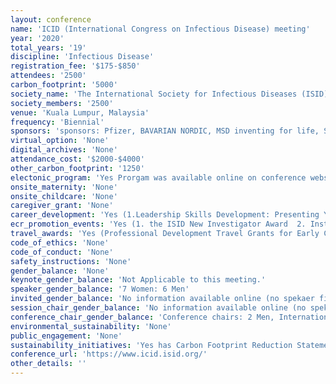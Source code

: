 ```yaml
---
layout: conference 
name: 'ICID (International Congress on Infectious Disease) meeting'
year: '2020'
total_years: '19'
discipline: 'Infectious Disease'
registration_fee: '$175-$850'
attendees: '2500'
carbon_footprint: '5000'
society_name: 'The International Society for Infectious Diseases (ISID) is collaborating with the Malaysian Society of Infectious Diseases and Chemotherapy (MSIDC)'
society_members: '2500'
venue: 'Kuala Lumpur, Malaysia'
frequency: 'Biennial'
sponsors: 'sponsors: Pfizer, BAVARIAN NORDIC, MSD inventing for life, SANOFI PASTERU, Takeda, BIOMERIEUX, GSK. Organizers: International Society for Infectious Disease, Malaysian Society for Infectious Diseases & Chemotherapy. Collaborating Organizations: EcoHealth Alliance, Bill & Melinda Gates Foundation, CDDEP (The Center For Disease Dynamics, Economics and Policy). Elsevier, MSAI (Persatuan Alergi & Imunologi Malaysia), 6th World ne health Congress Scotland, FIND, The Lancet (Infectious Disease, Digital Health), GARDP, The Japanese Association for Infectious Disease, DNDi (Drugs for Neglected Disease initiative), My HUN (Malaysia One Health University Network), IJID (International Journal of Infectious Disease), Global AMR R & D HUB, International Society of Travel Medicine, ESCMID, ROTA (Rotavirus Organization of Technical Allies), International Vaccine Access Center, IAS, Institute Merieux'
virtual_option: 'None'
digital_archives: 'None'
attendance_cost: '$2000-$4000'
other_carbon_footprint: '1250'
electonic_program: 'Yes Prorgam was available online on conference website as pocket program and mobile phone App, no print programs.'
onsite_maternity: 'None'
onsite_childcare: 'None'
caregiver_grant: 'None'
career_development: 'Yes (1.Leadership Skills Development: Presenting Your Work: Storytelling Skills and Techniques to Make You a Great Presenter - Scientific Storytelling.  2.Bring Your Manuscript: Do you want to get Editor feedback on your draft manuscript? Do you want to determine if a specific journal would be a good fit to publish your work? Participants can sign up for 15-minute slots to discuss their work with journal Editors.  3. Leadership Skills Development: Managerial Decision Making: Pitfalls and Remedies : Effective healthcare institutions need effective leaders, however, leadership development among healthcare professionals is commonly neglected. Few countries/institutions provide such leadership training as part of the medical curriculum. Most young medical professionals are prepared to make medical decisions but have to learn their leadership skills almost by trial-and-error as they are handed positions of responsibility. This session will be open to all congress attendees and will focus on managerial decision-making.)'
ecr_promotion_events: 'Yes (1. the ISID New Investigator Award  2. Institut MÉRIEUX Award)'
travel_awards: 'Yes (Professional Development Travel Grants for Early Career Investigators)'
code_of_ethics: 'None'
code_of_conduct: 'None'
safety_instructions: 'None'
gender_balance: 'None'
keynote_gender_balance: 'Not Applicable to this meeting.'
speaker_gender_balance: '7 Women: 6 Men'
invited_gender_balance: 'No information available online (no spekaer first names or pictures provided).'
session_chair_gender_balance: 'No information available online (no spekaer first names or pictures provided).'
conference_chair_gender_balance: 'Conference chairs: 2 Men, International Organizing Committee: 6 Men: 6 Women, National Organizing Committee in Malaysia: 8 Women: 6 Men, ISID Emerging Leaders: 7 Men: 4 Women'
environmental_sustainability: 'None'
public_engagement: 'None'
sustainability_initiatives: 'Yes has Carbon Footprint Reduction Statement (https://isid.org/icidcarbonfootprint/)'
conference_url: 'https://www.icid.isid.org/'
other_details: ''
---
```

